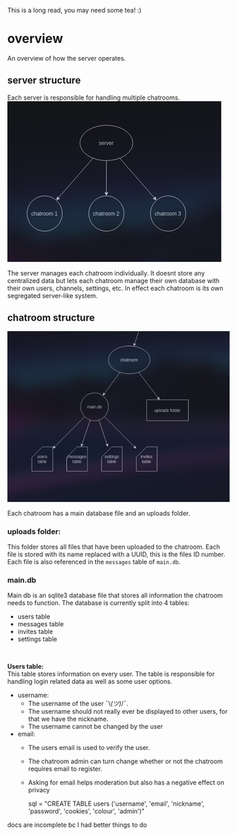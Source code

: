 This is a long read, you may need some tea!  :)

# overview
An overview of how the server operates.


## server structure
Each server is responsible for handling multiple chatrooms.<br />
![image of server structure](images/single_server_base_nice.png)

The server manages each chatroom individually. It doesnt store any centralized data but lets each chatroom manage their own database with their own users, channels, settings, etc. In effect each chatroom is its own segregated server-like system.


## chatroom structure

![image of chatroom structure](images/chatroom_nice.png)

Each chatroom has a main database file and an uploads folder.

### uploads folder:
This folder stores all files that have been uploaded to the chatroom. Each file is stored with its name replaced with a UUID, this is the files ID number. Each file is also referenced in the `messages` table of `main.db`.

### main.db
Main db is an sqlite3 database file that stores all information the chatroom needs to function. The database is currently split into 4 tables:
<br />
* users table
* messages table
* invites table
* settings table
<br />

**Users table:** <br />
This table stores information on every user. The table is responsible for handling login related data as well as some user options.
* username:
   - The username of the user ¯\\_(ツ)_/¯. 
   - The username should not really ever be displayed to other users, for that we have the nickname.
   - The username cannot be changed by the user <br />
* email:
  - The users email is used to verify the user.
  - The chatroom admin can turn change whether or not the chatroom requires email to register.
  - Asking for email helps moderation but also has a negative effect on privacy

    sql = "CREATE TABLE users ('username', 'email', 'nickname', 'password', 'cookies', 'colour', 'admin')"


docs are incomplete bc I had better things to do

